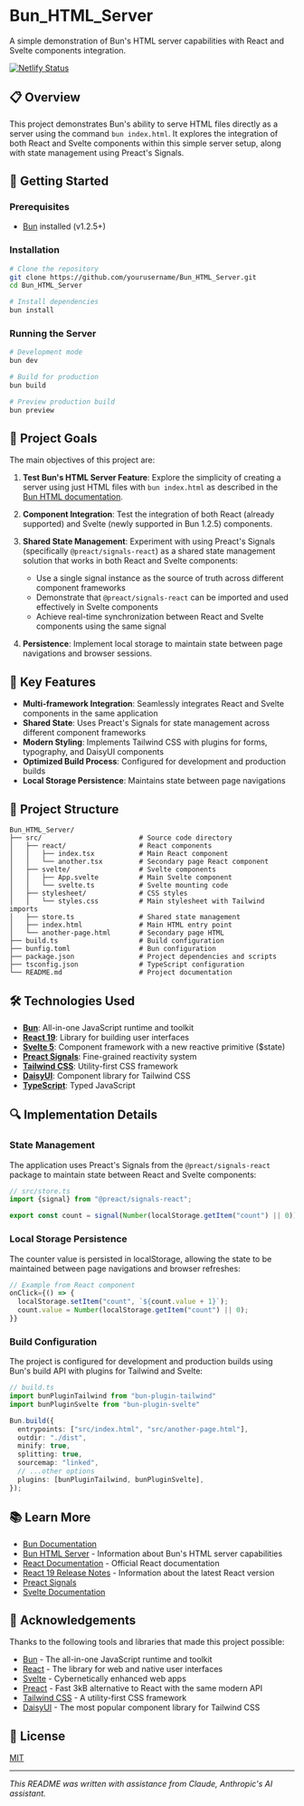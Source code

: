 # Bun_HTML_Server

A simple demonstration of Bun's HTML server capabilities with React and Svelte components integration.

[![Netlify Status](https://api.netlify.com/api/v1/badges/6e653192-72af-4565-ad0a-f7992e88cdde/deploy-status)](https://app.netlify.com/sites/bun-html-server/deploys)

## 📋 Overview

This project demonstrates Bun's ability to serve HTML files directly as a server using the command `bun index.html`. It explores the integration of both React and Svelte components within this simple server setup, along with state management using Preact's Signals.

## 🚀 Getting Started

### Prerequisites

- [Bun](https://bun.sh/) installed (v1.2.5+)

### Installation

```bash
# Clone the repository
git clone https://github.com/yourusername/Bun_HTML_Server.git
cd Bun_HTML_Server

# Install dependencies
bun install
```

### Running the Server

```bash
# Development mode
bun dev

# Build for production
bun build

# Preview production build
bun preview
```

## 🎯 Project Goals

The main objectives of this project are:

1. **Test Bun's HTML Server Feature**: Explore the simplicity of creating a server using just HTML files with `bun index.html` as described in the [Bun HTML documentation](https://bun.sh/docs/bundler/html).

2. **Component Integration**: Test the integration of both React (already supported) and Svelte (newly supported in Bun 1.2.5) components.

3. **Shared State Management**: Experiment with using Preact's Signals (specifically `@preact/signals-react`) as a shared state management solution that works in both React and Svelte components:
   - Use a single signal instance as the source of truth across different component frameworks
   - Demonstrate that `@preact/signals-react` can be imported and used effectively in Svelte components
   - Achieve real-time synchronization between React and Svelte components using the same signal

4. **Persistence**: Implement local storage to maintain state between page navigations and browser sessions.

## 📝 Key Features

- **Multi-framework Integration**: Seamlessly integrates React and Svelte components in the same application
- **Shared State**: Uses Preact's Signals for state management across different component frameworks
- **Modern Styling**: Implements Tailwind CSS with plugins for forms, typography, and DaisyUI components
- **Optimized Build Process**: Configured for development and production builds
- **Local Storage Persistence**: Maintains state between page navigations

## 🧩 Project Structure

```
Bun_HTML_Server/
├── src/                        # Source code directory
│   ├── react/                  # React components
│   │   ├── index.tsx           # Main React component
│   │   └── another.tsx         # Secondary page React component
│   ├── svelte/                 # Svelte components
│   │   ├── App.svelte          # Main Svelte component
│   │   └── svelte.ts           # Svelte mounting code
│   ├── stylesheet/             # CSS styles
│   │   └── styles.css          # Main stylesheet with Tailwind imports
│   ├── store.ts                # Shared state management
│   ├── index.html              # Main HTML entry point
│   └── another-page.html       # Secondary page HTML
├── build.ts                    # Build configuration
├── bunfig.toml                 # Bun configuration
├── package.json                # Project dependencies and scripts
├── tsconfig.json               # TypeScript configuration
└── README.md                   # Project documentation
```

## 🛠️ Technologies Used

- **[Bun](https://bun.sh/)**: All-in-one JavaScript runtime and toolkit
- **[React 19](https://react.dev/)**: Library for building user interfaces
- **[Svelte 5](https://svelte.dev/)**: Component framework with a new reactive primitive ($state)
- **[Preact Signals](https://preactjs.com/guide/v10/signals)**: Fine-grained reactivity system
- **[Tailwind CSS](https://tailwindcss.com/)**: Utility-first CSS framework
- **[DaisyUI](https://daisyui.com/)**: Component library for Tailwind CSS
- **[TypeScript](https://www.typescriptlang.org/)**: Typed JavaScript

## 🔍 Implementation Details

### State Management

The application uses Preact's Signals from the `@preact/signals-react` package to maintain state between React and Svelte components:

```typescript
// src/store.ts
import {signal} from "@preact/signals-react";

export const count = signal(Number(localStorage.getItem("count") || 0));
```

### Local Storage Persistence

The counter value is persisted in localStorage, allowing the state to be maintained between page navigations and browser refreshes:

```typescript
// Example from React component
onClick={() => {
  localStorage.setItem("count", `${count.value + 1}`);
  count.value = Number(localStorage.getItem("count") || 0);
}}
```

### Build Configuration

The project is configured for development and production builds using Bun's build API with plugins for Tailwind and Svelte:

```typescript
// build.ts
import bunPluginTailwind from "bun-plugin-tailwind"
import bunPluginSvelte from "bun-plugin-svelte"

Bun.build({
  entrypoints: ["src/index.html", "src/another-page.html"],
  outdir: "./dist",
  minify: true,
  splitting: true,
  sourcemap: "linked",
  // ...other options
  plugins: [bunPluginTailwind, bunPluginSvelte],
});
```

## 📚 Learn More

- [Bun Documentation](https://bun.sh/docs)
- [Bun HTML Server](https://bun.sh/docs/bundler/html) - Information about Bun's HTML server capabilities
- [React Documentation](https://react.dev/learn) - Official React documentation
- [React 19 Release Notes](https://react.dev/blog/2024/03/06/react-19) - Information about the latest React version
- [Preact Signals](https://preactjs.com/guide/v10/signals)
- [Svelte Documentation](https://svelte.dev/docs)

## 🙏 Acknowledgements

Thanks to the following tools and libraries that made this project possible:

- [Bun](https://bun.sh/) - The all-in-one JavaScript runtime and toolkit
- [React](https://react.dev/) - The library for web and native user interfaces
- [Svelte](https://svelte.dev/) - Cybernetically enhanced web apps
- [Preact](https://preactjs.com/) - Fast 3kB alternative to React with the same modern API
- [Tailwind CSS](https://tailwindcss.com/) - A utility-first CSS framework
- [DaisyUI](https://daisyui.com/) - The most popular component library for Tailwind CSS

## 📄 License

[MIT](LICENSE)

---

*This README was written with assistance from Claude, Anthropic's AI assistant.*